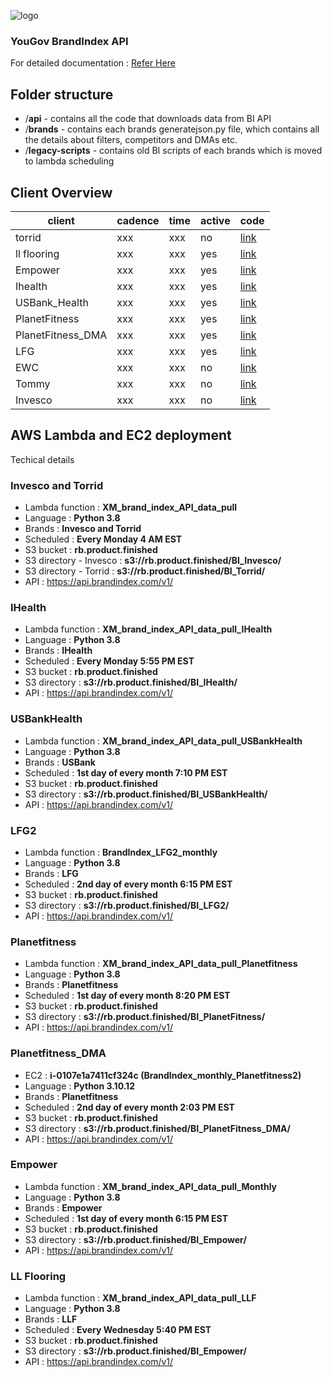 ![logo](https://camo.githubusercontent.com/205f6f35396a351dffbc19f001e60adcec3065c6e8a527134d86f969a3163a21/68747470733a2f2f64323564323530367366623934732e636c6f756466726f6e742e6e65742f722f37362f5947562d4272616e64496e6465782e706e67)

### YouGov BrandIndex API
For detailed documentation : [Refer Here](./BrandIndex.md)
## Folder structure

- /**api** - contains all the code that downloads data from BI API
- /**brands** - contains each brands generatejson.py file, which contains all the details about filters, competitors and DMAs etc.
- /**legacy-scripts** - contains old BI scripts of each brands which is moved to lambda scheduling

## Client Overview

| client | cadence | time | active | code |
| -- | -- | -- | -- | -- |
| torrid | xxx | xxx | no | [link](https://github.com/CrossmediaHQ/xm-brandindex-v1/blob/main/brands/Torrid-generatejson.py) |
| ll flooring | xxx | xxx | yes | [link](https://github.com/CrossmediaHQ/xm-brandindex-v1/blob/main/brands/LLFlooring-generatejson.py) |
| Empower | xxx | xxx | yes | [link](https://github.com/CrossmediaHQ/xm-brandindex-v1/blob/main/brands/Empower_generatejson.py) |
| Ihealth | xxx | xxx | yes | [link](https://github.com/CrossmediaHQ/xm-brandindex-v1/blob/main/brands/Empower_generatejson.py) |
| USBank_Health | xxx | xxx | yes | [link](https://github.com/CrossmediaHQ/xm-brandindex-v1/blob/main/brands/USBHealth-generatejson.py) |
| PlanetFitness | xxx | xxx | yes | [link](https://github.com/CrossmediaHQ/xm-brandindex-v1/tree/main/brands/Planetfitness) |
| PlanetFitness_DMA | xxx | xxx | yes | [link](https://github.com/CrossmediaHQ/xm-brandindex-v1/tree/main/brands/Planetfitness-DMA) |
| LFG | xxx | xxx | yes | [link](https://github.com/CrossmediaHQ/xm-brandindex-v1/tree/main/brands/LFG) |
| EWC | xxx | xxx | no | [link](https://github.com/CrossmediaHQ/xm-brandindex-v1/blob/main/brands/EWC-generatejson.py) |
| Tommy | xxx | xxx | no | [link](https://github.com/CrossmediaHQ/xm-brandindex-v1/tree/main/brands/Tommy) |
| Invesco | xxx | xxx | no | [link](https://github.com/CrossmediaHQ/xm-brandindex-v1/blob/main/brands/Invesco-generatejson.py) |

## AWS Lambda and EC2 deployment 

Techical details
### Invesco and Torrid
- Lambda function   : **XM_brand_index_API_data_pull**
- Language          : **Python 3.8**
- Brands            : **Invesco and Torrid**
- Scheduled         : **Every Monday 4 AM EST**
- S3 bucket         : **rb.product.finished**
- S3 directory - Invesco    : **s3://rb.product.finished/BI_Invesco/**
- S3 directory - Torrid    : **s3://rb.product.finished/BI_Torrid/**
- API               : https://api.brandindex.com/v1/

### IHealth
- Lambda function : **XM_brand_index_API_data_pull_IHealth**
- Language          : **Python 3.8**
- Brands            : **IHealth**
- Scheduled         : **Every Monday 5:55 PM  EST**
- S3 bucket         : **rb.product.finished**
- S3 directory      : **s3://rb.product.finished/BI_IHealth/**
- API               : https://api.brandindex.com/v1/

### USBankHealth
- Lambda function : **XM_brand_index_API_data_pull_USBankHealth**
- Language          : **Python 3.8**
- Brands            : **USBank**
- Scheduled         : **1st day of every month 7:10 PM EST**
- S3 bucket         : **rb.product.finished**
- S3 directory      : **s3://rb.product.finished/BI_USBankHealth/**
- API               : https://api.brandindex.com/v1/


### LFG2
- Lambda function : **BrandIndex_LFG2_monthly**
- Language          : **Python 3.8**
- Brands            : **LFG**
- Scheduled         : **2nd day of every month 6:15 PM EST**
- S3 bucket         : **rb.product.finished**
- S3 directory      : **s3://rb.product.finished/BI_LFG2/**
- API               : https://api.brandindex.com/v1/

### Planetfitness
- Lambda function : **XM_brand_index_API_data_pull_Planetfitness**
- Language          : **Python 3.8**
- Brands            : **Planetfitness**
- Scheduled         : **1st day of every month 8:20 PM EST**
- S3 bucket         : **rb.product.finished**
- S3 directory      : **s3://rb.product.finished/BI_PlanetFitness/**
- API               : https://api.brandindex.com/v1/

### Planetfitness_DMA
- EC2 : **i-0107e1a7411cf324c (BrandIndex_monthly_Planetfitness2)**
- Language          : **Python 3.10.12**
- Brands            : **Planetfitness**
- Scheduled         : **2nd day of every month 2:03 PM EST**
- S3 bucket         : **rb.product.finished**
- S3 directory      : **s3://rb.product.finished/BI_PlanetFitness_DMA/**
- API               : https://api.brandindex.com/v1/

### Empower
- Lambda function : **XM_brand_index_API_data_pull_Monthly**
- Language          : **Python 3.8**
- Brands            : **Empower**
- Scheduled         : **1st day of every month 6:15 PM EST**
- S3 bucket         : **rb.product.finished**
- S3 directory      : **s3://rb.product.finished/BI_Empower/**
- API               : https://api.brandindex.com/v1/

### LL Flooring
- Lambda function : **XM_brand_index_API_data_pull_LLF**
- Language          : **Python 3.8**
- Brands            : **LLF**
- Scheduled         : **Every Wednesday 5:40 PM EST**
- S3 bucket         : **rb.product.finished**
- S3 directory      : **s3://rb.product.finished/BI_Empower/**
- API               : https://api.brandindex.com/v1/